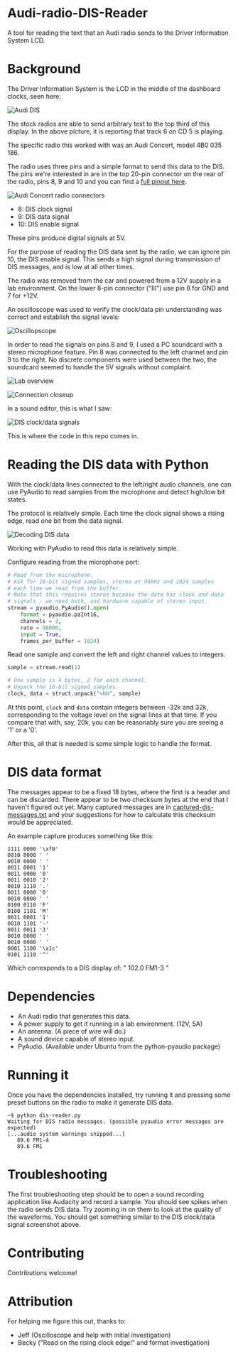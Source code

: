 Audi-radio-DIS-Reader
=====================

A tool for reading the text that an Audi radio sends to the Driver Information System LCD.


Background
==========

The Driver Information System is the LCD in the middle of the dashboard clocks, seen here:

![Audi DIS](https://raw.github.com/derpston/Audi-radio-DIS-reader/master/img/audi-dis.jpg "Audi DIS")

The stock radios are able to send arbitrary text to the top third of this display. In the above picture, it is reporting that track 6 on CD 5 is playing.

The specific radio this worked with was an Audi Concert, model 4B0 035 186.

The radio uses three pins and a simple format to send this data to the DIS. The pins we're interested in are in the top 20-pin connector on the rear of the radio, pins 8, 9 and 10 and you can find a [full pinout here](https://raw.github.com/derpston/Audi-radio-DIS-reader/master/img/concertpinout.gif).

![Audi Concert radio connectors](https://raw.github.com/derpston/Audi-radio-DIS-reader/master/img/audi-concert-connectors.jpg "Audi Concert radio connectors")

* 8: DIS clock signal
* 9: DIS data signal
* 10: DIS enable signal

These pins produce digital signals at 5V.

For the purpose of reading the DIS data sent by the radio, we can ignore pin 10, the DIS enable signal. This sends a high signal during transmission of DIS messages, and is low at all other times.

The radio was removed from the car and powered from a 12V supply in a lab environment. On the lower 8-pin connector ("III") use pin 8 for GND and 7 for +12V.

An oscilloscope was used to verify the clock/data pin understanding was correct and establish the signal levels:

![Oscillopscope](https://raw.github.com/derpston/Audi-radio-DIS-reader/master/img/audi-radio-dis-scope.jpg "Measuring pins 8 and 9 with an oscilliscope")

In order to read the signals on pins 8 and 9, I used a PC soundcard with a stereo microphone feature. Pin 8 was connected to the left channel and pin 9 to the right. No discrete components were used between the two, the soundcard seemed to handle the 5V signals without complaint.

![Lab overview](https://raw.github.com/derpston/Audi-radio-DIS-reader/master/img/lab-overview.jpg "Lab overview")

![Connection closeup](https://raw.github.com/derpston/Audi-radio-DIS-reader/master/img/connections-closeup.jpg "Connection closeup")

In a sound editor, this is what I saw:

![DIS clock/data signals](https://raw.github.com/derpston/Audi-radio-DIS-reader/master/img/dis-clock-data.jpg "DIS clock/data signals")

This is where the code in this repo comes in.

Reading the DIS data with Python
================================

With the clock/data lines connected to the left/right audio channels, one can use PyAudio to read samples from the microphone and detect high/low bit states.

The protocol is relatively simple. Each time the clock signal shows a rising edge, read one bit from the data signal.

![Decoding DIS data](https://raw.github.com/derpston/Audi-radio-DIS-reader/master/img/dis-data-decoded.jpg "Decoding DIS data")

Working with PyAudio to read this data is relatively simple.

Configure reading from the microphone port:

```python
# Read from the microphone.
# Ask for 16-bit signed samples, stereo at 96kHz and 1024 samples
# each time we read from the buffer.
# Note that this requires stereo because the data has clock and data
# signals - we need both, and hardware capable of stereo input.
stream = pyaudio.PyAudio().open(
    format = pyaudio.paInt16,
    channels = 2,
    rate = 96000,
    input = True,
    frames_per_buffer = 1024)
```

Read one sample and convert the left and right channel values to integers.

```python
sample = stream.read(1)

# One sample is 4 bytes, 2 for each channel.
# Unpack the 16-bit signed samples.
clock, data = struct.unpack("<hh", sample)
```

At this point, ```clock``` and ```data``` contain integers between -32k and 32k, corresponding to the voltage level on the signal lines at that time. If you compare that with, say, 20k, you can be reasonably sure you are seeing a '1' or a '0'.

After this, all that is needed is some simple logic to handle the format.

DIS data format
===============
The messages appear to be a fixed 18 bytes, where the first is a header and can be discarded. There appear to be two checksum bytes at the end that I haven't figured out yet. Many captured messages are in [captured-dis-messages.txt](https://raw.github.com/derpston/Audi-radio-DIS-reader/master/captured-dis-messages.txt) and your suggestions for how to calculate this checksum would be appreciated.

An example capture produces something like this:

```
1111 0000 '\xf0'
0010 0000 ' '
0010 0000 ' '
0011 0001 '1'
0011 0000 '0'
0011 0010 '2'
0010 1110 '.'
0011 0000 '0'
0010 0000 ' '
0100 0110 'F'
0100 1101 'M'
0011 0001 '1'
0010 1101 '-'
0011 0011 '3'
0010 0000 ' '
0010 0000 ' '
0001 1100 '\x1c'
0101 1110 '^'
```

Which corresponds to a DIS display of: "  102.0 FM1-3  "

Dependencies
============

* An Audi radio that generates this data.
* A power supply to get it running in a lab environment. (12V, 5A)
* An antenna. (A piece of wire will do.)
* A sound device capable of stereo input.
* PyAudio. (Available under Ubuntu from the python-pyaudio package)

Running it
==========

Once you have the dependencies installed, try running it and pressing some preset buttons on the radio to make it generate DIS data.

```
~$ python dis-reader.py
Waiting for DIS radio messages. (possible pyaudio error messages are expected)
[...audio system warnings snipped...]
   89.6 FM1-4  
   89.6 FM1    
```

Troubleshooting
===============

The first troubleshooting step should be to open a sound recording application like Audacity and record a sample. You should see spikes when the radio sends DIS data. Try zooming in on them to look at the quality of the waveforms. You should get something similar to the DIS clock/data signal screenshot above.

Contributing
============
Contributions welcome!

Attribution
===========

For helping me figure this out, thanks to:

* Jeff (Oscilloscope and help with initial investigation)
* Becky ("Read on the rising clock edge!" and format investigation)

